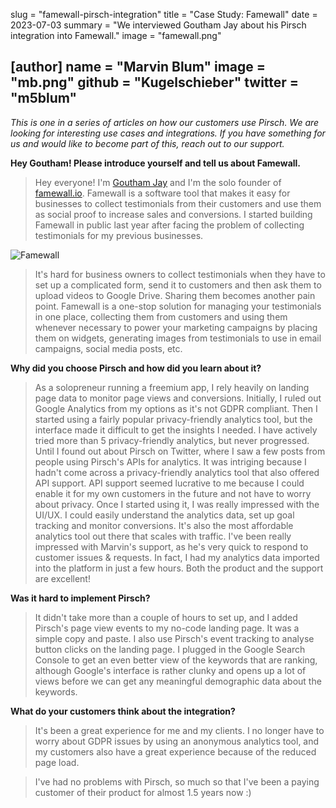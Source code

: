 slug = "famewall-pirsch-integration"
title = "Case Study: Famewall"
date = 2023-07-03
summary = "We interviewed Goutham Jay about his Pirsch integration into Famewall."
image = "famewall.png"

[author]
name = "Marvin Blum"
image = "mb.png"
github = "Kugelschieber"
twitter = "m5blum"
---

*This is one in a series of articles on how our customers use Pirsch. We are looking for interesting use cases and integrations. If you have something for us and would like to become part of this, reach out to our support.*

**Hey Goutham! Please introduce yourself and tell us about Famewall.**

> Hey everyone! I'm [Goutham Jay](https://twitter.com/gouthamjay8) and I'm the solo founder of [famewall.io](https://famewall.io). Famewall is a software tool that makes it easy for businesses to collect testimonials from their customers and use them as social proof to increase sales and conversions.
> I started building Famewall in public last year after facing the problem of collecting testimonials for my previous businesses.

![Famewall](/blog/static/famewall/famewall.png)

> It's hard for business owners to collect testimonials when they have to set up a complicated form, send it to customers and then ask them to upload videos to Google Drive. Sharing them becomes another pain point.
> Famewall is a one-stop solution for managing your testimonials in one place, collecting them from customers and using them whenever necessary to power your marketing campaigns by placing them on widgets, generating images from testimonials to use in email campaigns, social media posts, etc.

**Why did you choose Pirsch and how did you learn about it?**

> As a solopreneur running a freemium app, I rely heavily on landing page data to monitor page views and conversions.
> Initially, I ruled out Google Analytics from my options as it's not GDPR compliant. Then I started using a fairly popular privacy-friendly analytics tool, but the interface made it difficult to get the insights I needed.
> I have actively tried more than 5 privacy-friendly analytics, but never progressed. Until I found out about Pirsch on Twitter, where I saw a few posts from people using Pirsch's APIs for analytics. It was intriging because I hadn't come across a privacy-friendly analytics tool that also offered API support.
> API support seemed lucrative to me because I could enable it for my own customers in the future and not have to worry about privacy.
> Once I started using it, I was really impressed with the UI/UX. I could easily understand the analytics data, set up goal tracking and monitor conversions. It's also the most affordable analytics tool out there that scales with traffic.
> I've been really impressed with Marvin's support, as he's very quick to respond to customer issues & requests. In fact, I had my analytics data imported into the platform in just a few hours. Both the product and the support are excellent!

**Was it hard to implement Pirsch?**

> It didn't take more than a couple of hours to set up, and I added Pirsch's page view events to my no-code landing page. It was a simple copy and paste. I also use Pirsch's event tracking to analyse button clicks on the landing page.
> I plugged in the Google Search Console to get an even better view of the keywords that are ranking, although Google's interface is rather clunky and opens up a lot of views before we can get any meaningful demographic data about the keywords.

**What do your customers think about the integration?**

> It's been a great experience for me and my clients. I no longer have to worry about GDPR issues by using an anonymous analytics tool, and my customers also have a great experience because of the reduced page load.

> I've had no problems with Pirsch, so much so that I've been a paying customer of their product for almost 1.5 years now :)
